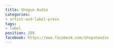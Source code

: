 ```yaml
---
title: Shogun Audio
categories:
- artist-and-label-press
tags:
- label
position: 288
facebook: https://www.facebook.com/shogunaudio
---
```


